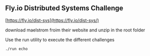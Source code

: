 ## Fly.io Distributed Systems Challenge

[https://fly.io/dist-sys](https://fly.io/dist-sys/)

download maelstrom froim their website and unzip in the root folder

Use the run utility to execute the different challenges

```./run echo```
